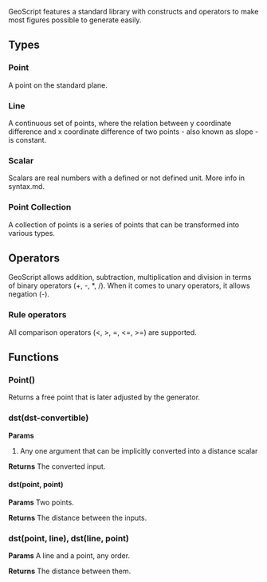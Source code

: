 GeoScript features a standard library with constructs and operators to make most figures possible to generate easily.

## Types

### Point
A point on the standard plane.

### Line
A continuous set of points, where the relation between y coordinate difference and x coordinate difference of two points - also known as slope - is constant.

### Scalar
Scalars are real numbers with a defined or not defined unit. More info in syntax.md.

### Point Collection
A collection of points is a series of points that can be transformed into various types.

## Operators
GeoScript allows addition, subtraction, multiplication and division in terms of binary operators (+, -, *, /).
When it comes to unary operators, it allows negation (-).

### Rule operators
All comparison operators (<, >, =, <=, >=) are supported.

## Functions

### Point()
Returns a free point that is later adjusted by the generator.

### dst(dst-convertible)

**Params**
1. Any one argument that can be implicitly converted into a distance scalar

**Returns**
The converted input.

#### dst(point, point)
**Params**
Two points.

**Returns**
The distance between the inputs.

### dst(point, line), dst(line, point)
**Params**
A line and a point, any order.

**Returns**
The distance between them.